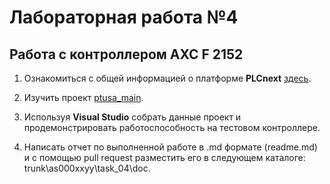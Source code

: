 # Лабораторная работа №4

## Работа с контроллером **AXC F 2152**

1. Ознакомиться с общей информацией о платформе **PLCnext** [здесь](https://www.plcnext.help/te/About/Home.htm).

2. Изучить проект [ptusa_main](https://github.com/savushkin-r-d/ptusa_main).

3. Используя **Visual Studio** собрать данные проект и продемонстрировать работоспособность на тестовом контроллере.

4. Написать отчет по выполненной работе в .md формате (readme.md) и с помощью pull request разместить его в следующем каталоге: trunk\as000xxyy\task_04\doc.